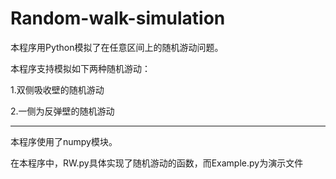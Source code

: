 # Random-walk-simulation
本程序用Python模拟了在任意区间上的随机游动问题。

本程序支持模拟如下两种随机游动：

1.双侧吸收壁的随机游动

2.一侧为反弹壁的随机游动

------------------------------------------------

本程序使用了numpy模块。

在本程序中，RW.py具体实现了随机游动的函数，而Example.py为演示文件
